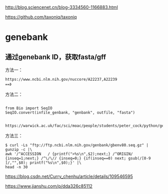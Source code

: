 http://blog.sciencenet.cn/blog-3334560-1166883.html 

https://github.com/taxoniq/taxoniq

# genebank
## 通过genebank ID，获取fasta/gff
方法一：
```
https://www.ncbi.nlm.nih.gov/nuccore/A22237,A22239
==》
```

方法二：
```

from Bio import SeqIO
SeqIO.convert(infile_genbank, "genbank", outfile, "fasta")


https://warwick.ac.uk/fac/sci/moac/people/students/peter_cock/python/genbank2fasta/
```

方法三：
```
$ curl -Ls "ftp://ftp.ncbi.nlm.nih.gov/genbank/gbenv80.seq.gz" | gunzip -c |\
awk '/^ACCESSION   / {printf(">%s\n",$2);next;} /^ORIGIN/ {inseq=1;next;} /^\/\// {inseq=0;} {if(inseq==0) next; gsub(/[0-9 ]/,"",$0); printf("%s\n",$0);}' |\
head -n 30
```


https://blog.csdn.net/Curry_chenhu/article/details/109546595


https://www.jianshu.com/p/dda326c85112
